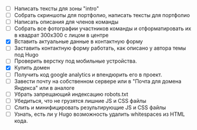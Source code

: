 * [ ] Написать тексты для зоны "intro"
* [ ] Собрать скриншоты для портфолио, написать тексты для портфолио
* [ ] Написать описания для членов команды
* [ ] Собрать все фотографии участников команды и отформатировать их в квадрат 300х300 с лицом в центре
* [x] Вставить актуальные данные в контактную форму
* [ ] Заставить контактную форму работать, как описано у автора темы под Hugo
* [ ] Проверить верстку под мобильные устройства.
* [x] Купить домен
* [ ] Получить код google analytics и впендюрить его в проект.
* [ ] Завести почту на собственном сервере или в "Почта для домена Яндекса" или в аналоге
* [ ] Убрать запрещающий индексацию robots.txt
* [ ] Убедиться, что не грузятся лишние JS и CSS файлы
* [ ] Слить и минифицировать результирующие JS и CSS файлы
* [ ] Узнать, есть ли у Hugo возможность удалить whitespaces из HTML кода.
